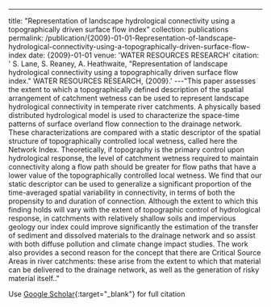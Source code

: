 ---
title: "Representation of landscape hydrological connectivity using a topographically driven surface flow index"
collection: publications
permalink: /publication/{2009}-01-01-Representation-of-landscape-hydrological-connectivity-using-a-topographically-driven-surface-flow-index
date: {2009}-01-01
venue: 'WATER RESOURCES RESEARCH'
citation: ' S. Lane,  S. Reaney,  A. Heathwaite, &quot;Representation of landscape hydrological connectivity using a topographically driven surface flow index.&quot; WATER RESOURCES RESEARCH, {2009}.'
---"This paper assesses the extent to which a topographically defined description of the spatial arrangement of catchment wetness can be used to represent landscape hydrological connectivity in temperate river catchments. A physically based distributed hydrological model is used to characterize the space-time patterns of surface overland flow connection to the drainage network. These characterizations are compared with a static descriptor of the spatial structure of topographically controlled local wetness, called here the Network Index. Theoretically, if topography is the primary control upon hydrological response, the level of catchment wetness required to maintain connectivity along a flow path should be greater for flow paths that have a lower value of the topographically controlled local wetness. We find that our static descriptor can be used to generalize a significant proportion of the time-averaged spatial variability in connectivity, in terms of both the propensity to and duration of connection. Although the extent to which this finding holds will vary with the extent of topographic control of hydrological response, in catchments with relatively shallow soils and impervious geology our index could improve significantly the estimation of the transfer of sediment and dissolved materials to the drainage network and so assist with both diffuse pollution and climate change impact studies. The work also provides a second reason for the concept that there are Critical Source Areas in river catchments: these arise from the extent to which that material can be delivered to the drainage network, as well as the generation of risky material itself.."

Use [Google Scholar](https://scholar.google.com/scholar?q=Representation+of+landscape+hydrological+connectivity+using+a+topographically+driven+surface+flow+index){:target="_blank"} for full citation